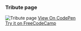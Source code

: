 ### Tribute page

![Tribute page](https://user-images.githubusercontent.com/14861253/141413918-3507d175-7d86-403d-9e66-2cc7f9e04722.pnghttps://codepen.io/santaeugeniaJ/pen/yLojZQg)
[View On CodePen](https://codepen.io/santaeugeniaJ/full/abWdOXY) </br>
[Try it on FreeCodeCamp](https://www.freecodecamp.org/learn/responsive-web-design/responsive-web-design-projects/build-a-tribute-page)